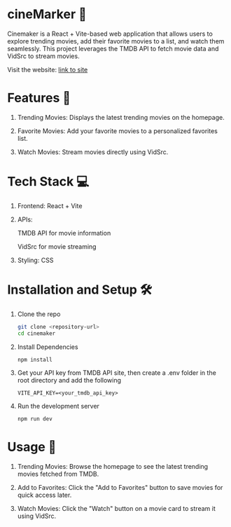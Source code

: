 # cineMarker 🎥

Cinemaker is a React + Vite-based web application that allows users to explore trending movies, add their favorite movies to a list, and watch them seamlessly. This project leverages the TMDB API to fetch movie data and VidSrc to stream movies.

Visit the website: [link to site](https://cine-marker.vercel.app/)

# Features 🚀

1. Trending Movies: Displays the latest trending movies on the homepage.

2. Favorite Movies: Add your favorite movies to a personalized favorites list.

3. Watch Movies: Stream movies directly using VidSrc.

# Tech Stack 💻
1. Frontend: React + Vite

2. APIs:

    TMDB API for movie information

    VidSrc for movie streaming

3. Styling: CSS

# Installation and Setup 🛠️

1. Clone the repo

   ``` bash
   git clone <repository-url>
   cd cinemaker

   ```

2. Install Dependencies

   ``` bash
   npm install
   ```

3. Get your API key from TMDB API site, then create a .env folder in the root directory and add the following
   ``` .env
   VITE_API_KEY=<your_tmdb_api_key>
   ```

4. Run the development server
   ``` bash
   npm run dev
   ```

# Usage 📖
1. Trending Movies:
  Browse the homepage to see the latest trending movies fetched from TMDB.

2. Add to Favorites:
  Click the "Add to Favorites" button to save movies for quick access later.

3. Watch Movies:
   Click the "Watch" button on a movie card to stream it using VidSrc.
